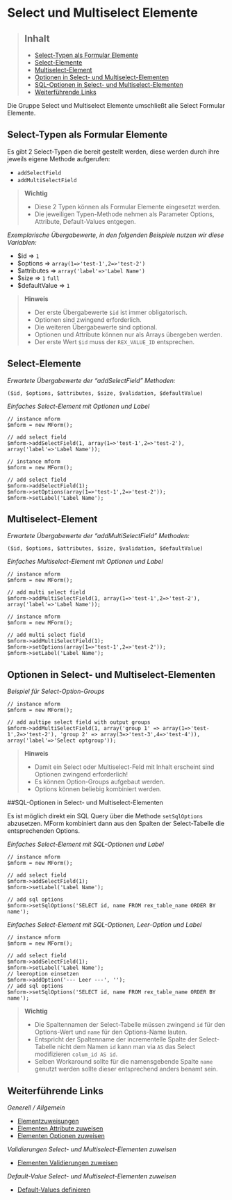 # Select und Multiselect Elemente

> ## Inhalt
> - [Select-Typen als Formular Elemente](#Select-Typen)
> - [Select-Elemente](#Select)
> - [Multiselect-Element](#Multiselect)
> - [Optionen in Select- und Multiselect-Elementen](#Optionen)
> - [SQL-Optionen in Select- und Multiselect-Elementen](#SQL-Optionen)
> - [Weiterführende Links](#Links)

Die Gruppe Select und Multiselect Elemente umschließt alle Select Formular Elemente.


<a name="Select-Typen"></a>
## Select-Typen als Formular Elemente

Es gibt 2 Select-Typen die bereit gestellt werden, diese werden durch ihre jeweils eigene Methode aufgerufen:

* `addSelectField`
* `addMultiSelectField`

> **Wichtig**
>
> * Diese 2 Typen können als Formular Elemente eingesetzt werden. 
> * Die jeweiligen Typen-Methode nehmen als Parameter Options, Attribute, Default-Values entgegen.


*Exemplarische Übergabewerte, in den folgenden Beispiele nutzen wir diese Variablen:*

* $id => `1`
* $options => `array(1=>'test-1',2=>'test-2')`
* $attributes => `array('label'=>'Label Name')`
* $size => `1` `full`
* $defaultValue => `1`  

> **Hinweis**
>
> * Der erste Übergabewerte `$id` ist immer obligatorisch.
> * Optionen sind zwingend erforderlich.
> * Die weiteren Übergabewerte sind optional.
> * Optionen und Attribute können nur als Arrays übergeben werden.
> * Der erste Wert `$id` muss der `REX_VALUE_ID` entsprechen.


<a name="Select"></a>
## Select-Elemente

*Erwartete Übergabewerte der “addSelectField” Methoden:*


`($id, $options, $attributes, $size, $validation, $defaultValue)`

*Einfaches Select-Element mit Optionen und Label*

```
// instance mform
$mform = new MForm();

// add select field
$mform->addSelectField(1, array(1=>'test-1',2=>'test-2'), array('label'=>'Label Name'));
```

```
// instance mform
$mform = new MForm();

// add select field
$mform->addSelectField(1);
$mform->setOptions(array(1=>'test-1',2=>'test-2'));
$mform->setLabel('Label Name');
```


<a name="Multiselect"></a>
## Multiselect-Element

*Erwartete Übergabewerte der “addMultiSelectField” Methoden:*

`($id, $options, $attributes, $size, $validation, $defaultValue)`

*Einfaches Multiselect-Element mit Optionen und Label*

```
// instance mform
$mform = new MForm();

// add multi select field
$mform->addMultiSelectField(1, array(1=>'test-1',2=>'test-2'), array('label'=>'Label Name'));
```

```
// instance mform
$mform = new MForm();

// add multi select field
$mform->addMultiSelectField(1);
$mform->setOptions(array(1=>'test-1',2=>'test-2'));
$mform->setLabel('Label Name');
```


<a name="Optionen"></a>
## Optionen in Select- und Multiselect-Elementen

*Beispiel für Select-Option-Groups* 

```
// instance mform
$mform = new MForm();

// add aultipe select field with output groups
$mform->addMultiSelectField(1, array('group 1' => array(1=>'test-1',2=>'test-2'), 'group 2' => array(3=>'test-3',4=>'test-4')), array('label'=>'Select optgroup'));
```

> **Hinweis**
>
> * Damit ein Select oder Multiselect-Feld mit Inhalt erscheint sind Optionen zwingend erforderlich!
> * Es können Option-Groups aufgebaut werden.
> * Options können beliebig kombiniert werden.


<a name="SQL-Optionen"></a>
##SQL-Optionen in Select- und Multiselect-Elementen

Es ist möglich direkt ein SQL Query über die Methode `setSqlOptions` abzusetzen. MForm kombiniert dann aus den Spalten der Select-Tabelle die entsprechenden Options.

*Einfaches Select-Element mit SQL-Optionen und Label*

```
// instance mform
$mform = new MForm();

// add select field
$mform->addSelectField(1);
$mform->setLabel('Label Name');

// add sql options
$mform->setSqlOptions('SELECT id, name FROM rex_table_name ORDER BY name');
```

*Einfaches Select-Element mit SQL-Optionen, Leer-Option und Label*

```
// instance mform
$mform = new MForm();

// add select field
$mform->addSelectField(1);
$mform->setLabel('Label Name');
// leeroption einsetzen
$mform->addOption('--- Leer ---', '');
// add sql options
$mform->setSqlOptions('SELECT id, name FROM rex_table_name ORDER BY name');
```

> **Wichtig**
>
> * Die Spaltennamen der Select-Tabelle müssen zwingend `id` für den Options-Wert und `name` für den Options-Name lauten.
> * Entspricht der Spaltenname der incrementelle Spalte der Select-Tabelle nicht dem Namen `id` kann man via `AS` das Select modifizieren `colum_id AS id`.
> * Selben Workaround sollte für die namensgebende Spalte `name` genutzt werden sollte dieser entsprechend anders benamt sein.


<a name="Links"></a>
## Weiterführende Links

*Generell / Allgemein*

* [Elementzuweisungen](elements_general.md)
* [Elementen Attribute zuweisen](elements_attributes.md)
* [Elementen Optionen zuweisen](elements_options.md)

*Validierungen Select- und Multiselect-Elementen zuweisen*

* [Elementen Validierungen zuweisen](elements_validates.md)

*Default-Value Select- und Multiselect-Elementen zuweisen*

* [Default-Values definieren](elements_default_values.md)
